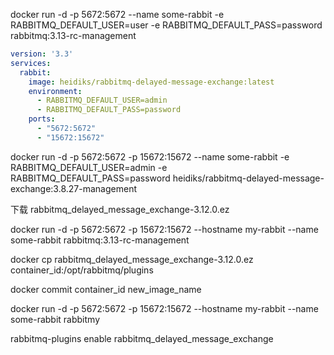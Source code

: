 docker run -d -p 5672:5672 --name some-rabbit -e RABBITMQ_DEFAULT_USER=user -e RABBITMQ_DEFAULT_PASS=password rabbitmq:3.13-rc-management

```yaml
version: '3.3'
services:
  rabbit:
    image: heidiks/rabbitmq-delayed-message-exchange:latest
    environment:
      - RABBITMQ_DEFAULT_USER=admin
      - RABBITMQ_DEFAULT_PASS=password
    ports:
      - "5672:5672"
      - "15672:15672"
```
docker run -d -p 5672:5672 -p 15672:15672 --name some-rabbit -e RABBITMQ_DEFAULT_USER=admin -e RABBITMQ_DEFAULT_PASS=password heidiks/rabbitmq-delayed-message-exchange:3.8.27-management


下载 rabbitmq_delayed_message_exchange-3.12.0.ez

docker run -d -p 5672:5672 -p 15672:15672 --hostname my-rabbit --name some-rabbit rabbitmq:3.13-rc-management

docker cp rabbitmq_delayed_message_exchange-3.12.0.ez container_id:/opt/rabbitmq/plugins

docker commit  container_id new_image_name



docker run -d -p 5672:5672 -p 15672:15672 --hostname my-rabbit --name some-rabbit rabbitmy




rabbitmq-plugins enable rabbitmq_delayed_message_exchange


